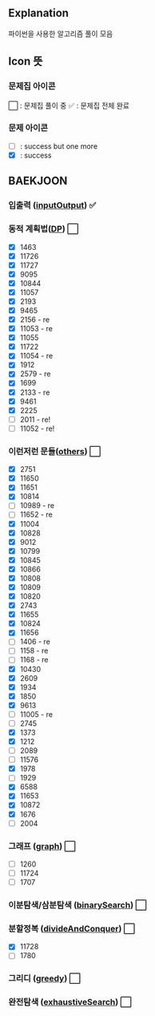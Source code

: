 ## Explanation

파이썬을 사용한 알고리즘 풀이 모음

## Icon 뜻

### 문제집 아이콘

:white_large_square: : 문제집 풀이 중
:white_check_mark: : 문제집 전체 완료

### 문제 아이콘

- [ ] : success but one more
- [x] : success

## BAEKJOON

### 입출력 ([inputOutput](https://www.acmicpc.net/workbook/view/7213])) :white_check_mark:

### 동적 계획법([DP](https://www.acmicpc.net/workbook/view/7214)) :white_large_square:

- [x] 1463
- [x] 11726
- [x] 11727
- [x] 9095
- [x] 10844
- [x] 11057
- [x] 2193
- [x] 9465
- [x] 2156 - re
- [x] 11053 - re
- [x] 11055
- [x] 11722
- [x] 11054 - re
- [x] 1912
- [x] 2579 - re
- [x] 1699
- [x] 2133 - re
- [x] 9461
- [x] 2225
- [ ] 2011 - re!
- [ ] 11052 - re!

### 이런저런 문들([others](https://www.acmicpc.net/workbook/view/7215)) :white_large_square:

- [x] 2751
- [x] 11650
- [x] 11651
- [x] 10814
- [ ] 10989 - re
- [ ] 11652 - re
- [x] 11004
- [x] 10828
- [x] 9012
- [x] 10799
- [x] 10845
- [x] 10866
- [x] 10808
- [x] 10809
- [x] 10820
- [x] 2743
- [x] 11655
- [x] 10824
- [x] 11656
- [ ] 1406 - re
- [ ] 1158 - re
- [ ] 1168 - re
- [x] 10430
- [x] 2609
- [x] 1934
- [x] 1850
- [x] 9613
- [ ] 11005 - re
- [ ] 2745
- [x] 1373
- [x] 1212
- [ ] 2089
- [ ] 11576
- [x] 1978
- [ ] 1929
- [x] 6588
- [x] 11653
- [x] 10872
- [x] 1676
- [ ] 2004

### 그래프 ([graph](https://www.acmicpc.net/workbook/view/7216)) :white_large_square:

- [ ] 1260
- [ ] 11724
- [ ] 1707

### 이분탐색/삼분탐색 ([binarySearch](https://www.acmicpc.net/workbook/view/7217)) :white_large_square:

### 분할정복 ([divideAndConquer](https://www.acmicpc.net/workbook/view/7218)) :white_large_square:

- [x] 11728
- [ ] 1780

### 그리디 ([greedy](https://www.acmicpc.net/workbook/view/7219)) :white_large_square:

### 완전탐색 ([exhaustiveSearch](https://www.acmicpc.net/workbook/view/7220)) :white_large_square:
